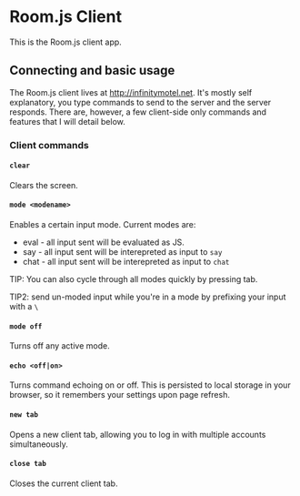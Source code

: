 # Room.js Client

This is the Room.js client app.

## Connecting and basic usage

The Room.js client lives at http://infinitymotel.net.  It's mostly self explanatory, you type commands to send to the server and the server responds.  There are, however, a few client-side only commands and features that I will detail below.

### Client commands

#### `clear`

Clears the screen.

#### `mode <modename>`

Enables a certain input mode.  Current modes are:

* eval - all input sent will be evaluated as JS.
* say - all input sent will be interepreted as input to `say`
* chat - all input sent will be interepreted as input to `chat`

TIP: You can also cycle through all modes quickly by pressing tab.

TIP2: send un-moded input while you're in a mode by prefixing your input with a `\`

#### `mode off`

Turns off any active mode.

#### `echo <off|on>`

Turns command echoing on or off.  This is persisted to local storage in your browser, so it remembers your settings upon page refresh.

#### `new tab`

Opens a new client tab, allowing you to log in with multiple accounts simultaneously.

#### `close tab`

Closes the current client tab.
